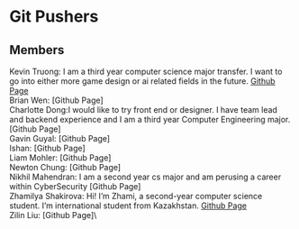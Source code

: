 # Git Pushers

## Members 
Kevin Truong: I am a third year computer science major transfer. I want to go into either more game design or ai related fields in the future. [Github Page](https://github.com/azuk132435) \
Brian Wen: [Github Page] \
Charlotte Dong:I would like to try front end or designer. I have team lead and backend experience and I am a third year Computer Engineering major. [Github Page]\
Gavin Guyal: [Github Page]\
Ishan: [Github Page]\
Liam Mohler: [Github Page]\
Newton Chung: [Github Page]\
Nikhil Mahendran: I am a second year cs major and am perusing a career within CyberSecurity [Github Page]\
Zhamilya Shakirova: Hi! I’m Zhami, a second-year computer science student. I’m international student from Kazakhstan. [Github Page](https://github.com/zshakirova)\
Zilin Liu: [Github Page]\
